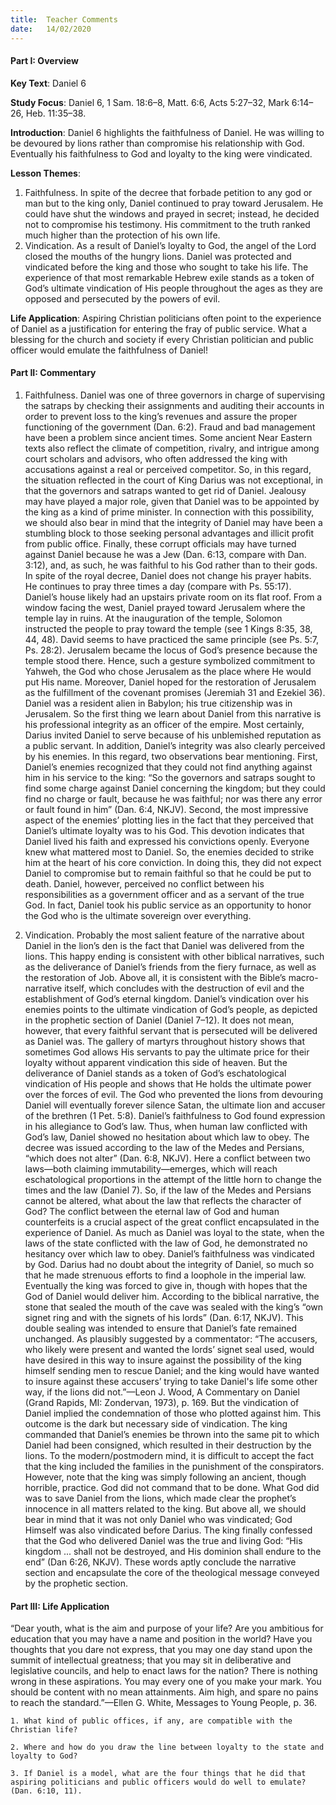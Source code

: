 ```yaml
---
title:  Teacher Comments
date:   14/02/2020
---
```


#### Part I: Overview

**Key Text**: Daniel 6

**Study Focus**: Daniel 6, 1 Sam. 18:6–8, Matt. 6:6, Acts 5:27–32, Mark 6:14–26, Heb. 11:35–38.

**Introduction**: Daniel 6 highlights the faithfulness of Daniel. He was willing to be devoured by lions rather than compromise his relationship with God. Eventually his faithfulness to God and loyalty to the king were vindicated.

**Lesson Themes**:

1. Faithfulness. In spite of the decree that forbade petition to any god or man but to the king only, Daniel continued to pray toward Jerusalem. He could have shut the windows and prayed in secret; instead, he decided not to compromise his testimony. His commitment to the truth ranked much higher than the protection of his own life.
2. Vindication. As a result of Daniel’s loyalty to God, the angel of the Lord closed the mouths of the hungry lions. Daniel was protected and vindicated before the king and those who sought to take his life. The experience of that most remarkable Hebrew exile stands as a token of God’s ultimate vindication of His people throughout the ages as they are opposed and persecuted by the powers of evil. 

**Life Application**: Aspiring Christian politicians often point to the experience of Daniel as a justification for entering the fray of public service. What a blessing for the church and society if every Christian politician and public officer would emulate the faithfulness of Daniel! 

#### Part II: Commentary

1. Faithfulness. Daniel was one of three governors in charge of supervising the satraps by checking their assignments and auditing their accounts in order to prevent loss to the king’s revenues and assure the proper functioning of the government (Dan. 6:2). Fraud and bad management have been a problem since ancient times. Some ancient Near Eastern texts also reflect the climate of competition, rivalry, and intrigue among court scholars and advisors, who often addressed the king with accusations against a real or perceived competitor. So, in this regard, the situation reflected in the court of King Darius was not exceptional, in that the governors and satraps wanted to get rid of Daniel. Jealousy may have played a major role, given that Daniel was to be appointed by the king as a kind of prime minister. In connection with this possibility, we should also bear in mind that the integrity of Daniel may have been a stumbling block to those seeking personal advantages and illicit profit from public office. Finally, these corrupt officials may have turned against Daniel because he was a Jew (Dan. 6:13, compare with Dan. 3:12), and, as such, he was faithful to his God rather than to their gods. 
In spite of the royal decree, Daniel does not change his prayer habits. He continues to pray three times a day (compare with Ps. 55:17). Daniel’s house likely had an upstairs private room on its flat roof. From a window facing the west, Daniel prayed toward Jerusalem where the temple lay in ruins. At the inauguration of the temple, Solomon instructed the people to pray toward the temple (see 1 Kings 8:35, 38, 44, 48). David seems to have practiced the same principle (see Ps. 5:7, Ps. 28:2). Jerusalem became the locus of God’s presence because the temple stood there. Hence, such a gesture symbolized commitment to Yahweh, the God who chose Jerusalem as the place where He would put His name. Moreover, Daniel hoped for the restoration of Jerusalem as the fulfillment of the covenant promises (Jeremiah 31 and Ezekiel 36). Daniel was a resident alien in Babylon; his true citizenship was in Jerusalem. 
So the first thing we learn about Daniel from this narrative is his professional integrity as an officer of the empire. Most certainly, Darius invited Daniel to serve because of his unblemished reputation as a public servant. In addition, Daniel’s integrity was also clearly perceived by his enemies. In this regard, two observations bear mentioning. First, Daniel’s enemies recognized that they could not find anything against him in his service to the king: “So the governors and satraps sought to find some charge against Daniel concerning the kingdom; but they could find no charge or fault, because he was faithful; nor was there any error or fault found in him” (Dan. 6:4, NKJV). Second, the most impressive aspect of the enemies’ plotting lies in the fact that they perceived that Daniel’s ultimate loyalty was to his God. This devotion indicates that Daniel lived his faith and expressed his convictions openly. Everyone knew what mattered most to Daniel. So, the enemies decided to strike him at the heart of his core conviction. In doing this, they did not expect Daniel to compromise but to remain faithful so that he could be put to death. Daniel, however, perceived no conflict between his responsibilities as a government officer and as a servant of the true God. In fact, Daniel took his public service as an opportunity to honor the God who is the ultimate sovereign over everything. 

2. Vindication. Probably the most salient feature of the narrative about Daniel in the lion’s den is the fact that Daniel was delivered from the lions. This happy ending is consistent with other biblical narratives, such as the deliverance of Daniel’s friends from the fiery furnace, as well as the restoration of Job. Above all, it is consistent with the Bible’s macro-narrative itself, which concludes with the destruction of evil and the establishment of God’s eternal kingdom. Daniel’s vindication over his enemies points to the ultimate vindication of God’s people, as depicted in the prophetic section of Daniel (Daniel 7–12). It does not mean, however, that every faithful servant that is persecuted will be delivered as Daniel was. The gallery of martyrs throughout history shows that sometimes God allows His servants to pay the ultimate price for their loyalty without apparent vindication this side of heaven. But the deliverance of Daniel stands as a token of God’s eschatological vindication of His people and shows that He holds the ultimate power over the forces of evil. The God who prevented the lions from devouring Daniel will eventually forever silence Satan, the ultimate lion and accuser of the brethren (1 Pet. 5:8).
Daniel’s faithfulness to God found expression in his allegiance to God’s law. Thus, when human law conflicted with God’s law, Daniel showed no hesitation about which law to obey. The decree was issued according to the law of the Medes and Persians, “which does not alter” (Dan. 6:8, NKJV). Here a conflict between two laws—both claiming immutability—emerges, which will reach eschatological proportions in the attempt of the little horn to change the times and the law (Daniel 7). So, if the law of the Medes and Persians cannot be altered, what about the law that reflects the character of God? The conflict between the eternal law of God and human counterfeits is a crucial aspect of the great conflict encapsulated in the experience of Daniel. As much as Daniel was loyal to the state, when the laws of the state conflicted with the law of God, he demonstrated no hesitancy over which law to obey. 
Daniel’s faithfulness was vindicated by God. Darius had no doubt about the integrity of Daniel, so much so that he made strenuous efforts to find a loophole in the imperial law. Eventually the king was forced to give in, though with hopes that the God of Daniel would deliver him. According to the biblical narrative, the stone that sealed the mouth of the cave was sealed with the king’s “own signet ring and with the signets of his lords” (Dan. 6:17, NKJV). This double sealing was intended to ensure that Daniel’s fate remained unchanged. As plausibly suggested by a commentator: “The accusers, who likely were present and wanted the lords’ signet seal used, would have desired in this way to insure against the possibility of the king himself sending men to rescue Daniel; and the king would have wanted to insure against these accusers’ trying to take Daniel's life some other way, if the lions did not.”—Leon J. Wood, A Commentary on Daniel (Grand Rapids, MI: Zondervan, 1973), p. 169.
But the vindication of Daniel implied the condemnation of those who plotted against him. This outcome is the dark but necessary side of vindication. The king commanded that Daniel’s enemies be thrown into the same pit to which Daniel had been consigned, which resulted in their destruction by the lions. To the modern/postmodern mind, it is difficult to accept the fact that the king included the families in the punishment of the conspirators. However, note that the king was simply following an ancient, though horrible, practice. God did not command that to be done. What God did was to save Daniel from the lions, which made clear the prophet’s innocence in all matters related to the king. But above all, we should bear in mind that it was not only Daniel who was vindicated; God Himself was also vindicated before Darius. The king finally confessed that the God who delivered Daniel was the true and living God: “His kingdom ... shall not be destroyed, and His dominion shall endure to the end” (Dan 6:26, NKJV). These words aptly conclude the narrative section and encapsulate the core of the theological message conveyed by the prophetic section.

#### Part III: Life Application

“Dear youth, what is the aim and purpose of your life? Are you ambitious for education that you may have a name and position in the world? Have you thoughts that you dare not express, that you may one day stand upon the summit of intellectual greatness; that you may sit in deliberative and legislative councils, and help to enact laws for the nation? There is nothing wrong in these aspirations. You may every one of you make your mark. You should be content with no mean attainments. Aim high, and spare no pains to reach the standard.”—Ellen G. White, Messages to Young People, p. 36.

`1. What kind of public offices, if any, are compatible with the Christian life?` 

`2. Where and how do you draw the line between loyalty to the state and loyalty to God?` 

`3. If Daniel is a model, what are the four things that he did that aspiring politicians and public officers would do well to emulate? (Dan. 6:10, 11).  `